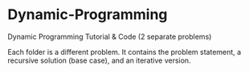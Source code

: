 # Dynamic-Programming
Dynamic Programming Tutorial &amp; Code (2 separate problems)

Each folder is a different problem. It contains the problem statement, a recursive solution (base case), and an iterative version. 


